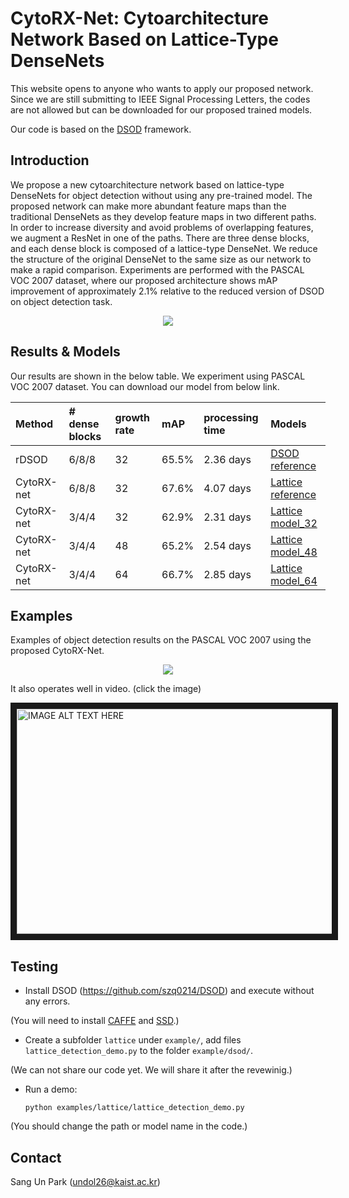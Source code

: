 # CytoRX-Net: Cytoarchitecture Network Based on Lattice-Type DenseNets

This website opens to anyone who wants to apply our proposed network. Since we are still submitting to IEEE Signal Processing Letters, the codes are not allowed but can be downloaded for our proposed trained models.

Our code is based on the [DSOD](https://github.com/szq0214/DSOD) framework.

## Introduction

We propose a new cytoarchitecture network based on lattice-type DenseNets for object detection without using any pre-trained model. The proposed network can make more abundant feature maps than the traditional DenseNets as they develop feature maps in two different paths. In order to increase diversity and avoid problems of overlapping features, we augment a ResNet in one of the paths. There are three dense blocks, and each dense block is composed of a lattice-type DenseNet. We reduce the structure of the original DenseNet to the same size as our network to make a rapid comparison. Experiments are performed with the PASCAL VOC 2007 dataset, where our proposed architecture shows mAP improvement of approximately 2.1% relative to the reduced version of DSOD on object detection task. 

<div align=center>
<img src="https://user-images.githubusercontent.com/29120209/49847894-c359a300-fe15-11e8-8df1-c2d37c8a59b3.png">
</div>

## Results & Models
Our results are shown in the below table. We experiment using PASCAL VOC 2007 dataset.
You can download our model from below link.

| Method | # dense blocks | growth rate | mAP | processing time | Models
|:-------|:-------|:-------|:-------|:-------|:-------|
rDSOD  	| 6/8/8   | 32 | 65.5% | 2.36 days | [DSOD reference](https://drive.google.com/open?id=1cqPipKeSsosgawNQzI4Ejebqgcx2mABr)    |
CytoRX-net	| 6/8/8   | 32 | 67.6% | 4.07 days | [Lattice reference](https://drive.google.com/open?id=17KMvCBxemBsKQ5F3ICsnOufE5xa671SZ) |
CytoRX-net	| 3/4/4   | 32 | 62.9% | 2.31 days | [Lattice model_32](https://drive.google.com/open?id=1YwyJnJVPVNorwJ-JaUQ_TAu0bgttSQ0B)  |
CytoRX-net	| 3/4/4   | 48 | 65.2% | 2.54 days | [Lattice model_48](https://drive.google.com/open?id=1DfBzkRH4d6hGLyJd2ORb5l9seKpFYAX_)  |
CytoRX-net	| 3/4/4   | 64 | 66.7% | 2.85 days | [Lattice model_64](https://drive.google.com/open?id=1taRuglBciz8eNvheURfgjD42useW3Jnx)  |

## Examples
Examples of object detection results on the PASCAL VOC 2007 using the proposed CytoRX-Net.
<div align=center>
<img src="https://user-images.githubusercontent.com/29120209/49847915-d1a7bf00-fe15-11e8-93f1-8792765b6c52.png">
</div>
 

It also operates well in video. (click the image)

<a href="https://www.youtube.com/watch?v=mXzZJaABH4c">
<img src="https://user-images.githubusercontent.com/29120209/49853303-0d4c8400-fe2a-11e8-8a59-349a5d8ccddb.png" 
alt="IMAGE ALT TEXT HERE" width="640" height="360" border="10" /></a>
</div>



## Testing
- Install DSOD (https://github.com/szq0214/DSOD) and execute without any errors.

(You will need to install [CAFFE](https://github.com/BVLC/caffe) and [SSD](https://github.com/weiliu89/caffe/tree/ssd).)

- Create a subfolder `lattice` under `example/`, add files `lattice_detection_demo.py` to the folder `example/dsod/`.

(We can not share our code yet. We will share it after the revewinig.)

- Run a demo:
  ```shell
  python examples/lattice/lattice_detection_demo.py
  ```
(You should change the path or model name in the code.)

## Contact
Sang Un Park (undol26@kaist.ac.kr)
